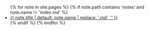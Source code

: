 <ul>
{% for note in site.pages %}
  {% if note.path contains 'notes' and note.name != 'index.md' %}
    <li>
      <a href="{{ note.url | relative_url }}">
        {{ note.title | default: note.name | replace: '.md', '' }}
      </a>
    </li>
  {% endif %}
{% endfor %}
</ul>

